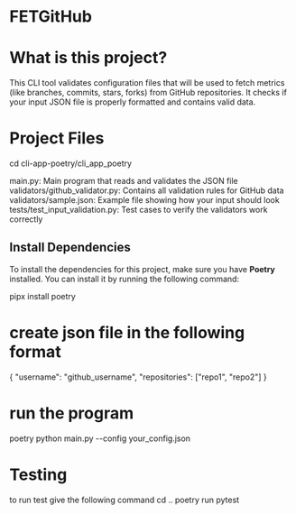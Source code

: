 # FETGitHub

# What is this project?
This CLI tool validates configuration files that will be used to fetch metrics (like branches, commits, stars, forks) from GitHub repositories. It checks if your input JSON file is properly formatted and contains valid data.


# Project Files

cd cli-app-poetry/cli_app_poetry

main.py: Main program that reads and validates the JSON file
validators/github_validator.py: Contains all validation rules for GitHub data
validators/sample.json: Example file showing how your input should look
tests/test_input_validation.py: Test cases to verify the validators work correctly




## Install Dependencies

To install the dependencies for this project, make sure you have **Poetry** installed. You can install it by running the following command:

pipx install poetry


# create json file in the following format

{
    "username": "github_username",
    "repositories": ["repo1", "repo2"]
}


# run the program

poetry python main.py --config your_config.json

# Testing

to run test give the following command
cd ..
poetry run pytest